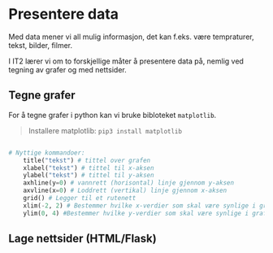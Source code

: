 # Presentere data

Med data mener vi all mulig informasjon, det kan f.eks. være tempraturer, tekst,
bilder, filmer.

I IT2 lærer vi om to forskjellige måter å presentere data på, nemlig ved tegning
av grafer og med nettsider.

## Tegne grafer 

For å tegne grafer i python kan vi bruke bibloteket `matplotlib`.  

> Installere matplotlib: `pip3 install matplotlib`

``` python 

# Nyttige kommandoer:
    title("tekst") # tittel over grafen
    xlabel("tekst") # tittel til x-aksen
    ylabel("tekst") # tittel til y-aksen
    axhline(y=0) # vannrett (horisontal) linje gjennom y-aksen
    axvline(x=0) # Loddrett (vertikal) linje gjennom x-aksen
    grid() # Legger til et rutenett
    xlim(-2, 2) # Bestemmer hvilke x-verdier som skal være synlige i grafen
    ylim(0, 4) #Bestemmer hvilke y-verdier som skal være synlige i grafen
```

## Lage nettsider (HTML/Flask)

